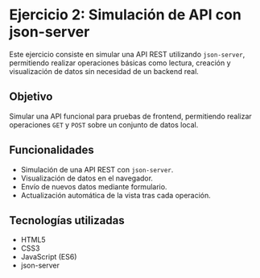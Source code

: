 #  Ejercicio 2: Simulación de API con json-server

Este ejercicio consiste en simular una API REST utilizando `json-server`, permitiendo realizar operaciones básicas como lectura, creación y visualización de datos sin necesidad de un backend real.

##  Objetivo

Simular una API funcional para pruebas de frontend, permitiendo realizar operaciones `GET` y `POST` sobre un conjunto de datos local.

##  Funcionalidades

- Simulación de una API REST con `json-server`.
- Visualización de datos en el navegador.
- Envío de nuevos datos mediante formulario.
- Actualización automática de la vista tras cada operación.

##  Tecnologías utilizadas

- HTML5
- CSS3
- JavaScript (ES6)
- json-server



